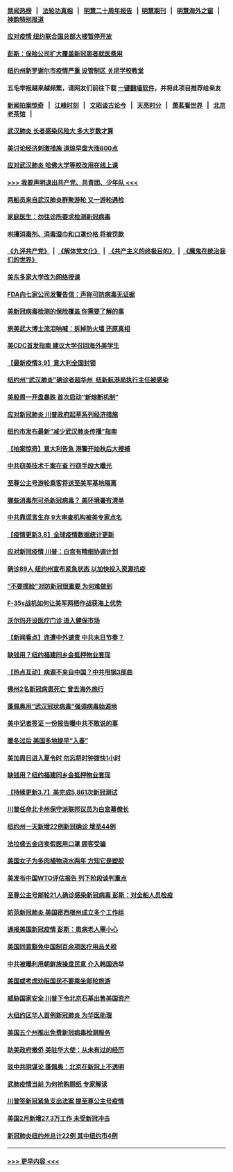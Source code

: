 #### [禁闻热榜](热点新闻.md?=0)  &nbsp;&nbsp;|&nbsp;&nbsp; [法轮功真相](https://github.com/gfw-breaker/truth/blob/master/README.md?=0) &nbsp;&nbsp;|&nbsp;&nbsp; [明慧二十周年报告](https://github.com/gfw-breaker/mh-reports/blob/master/README.md?=0) &nbsp;&nbsp;|&nbsp;&nbsp;[明慧期刊](https://github.com/gfw-breaker/mh-qikan) &nbsp;&nbsp;|&nbsp;&nbsp; [明慧海外之窗](https://github.com/gfw-breaker/mh-news/blob/master/README.md?=0) &nbsp;&nbsp;|&nbsp;&nbsp; [神韵特别报道](https://github.com/gfw-breaker/mh-news/blob/master/shenyun.md?=0)
#### [应对疫情 纽约联合国总部大楼暂停开放](../pages/nsc412/n11930658.md?t=03110902) 
#### [彭斯：保险公司扩大覆盖新冠患者就医费用](../pages/nsc412/n11930726.md?t=03110902) 
#### [纽约州新罗谢尔市疫情严重  设管制区 关闭学校教堂](../pages/nsc412/n11930740.md?t=03110902) 
#### 五毛举报越来越频繁，请网友们前往下载 [一键翻墙软件](https://github.com/gfw-breaker/ssr-accounts)，并将此项目推荐给亲友
#### [新闻拍案惊奇](https://github.com/gfw-breaker/banned-news/blob/master/pages/link4.md) &nbsp;&nbsp;|&nbsp;&nbsp; [江峰时刻](https://github.com/gfw-breaker/banned-news/blob/master/pages/link4.md) &nbsp;&nbsp;|&nbsp;&nbsp; [文昭谈古论今](https://github.com/gfw-breaker/banned-news/blob/master/pages/link4.md) &nbsp;&nbsp;|&nbsp;&nbsp; [天亮时分](https://github.com/gfw-breaker/banned-news/blob/master/pages/link4.md) &nbsp;&nbsp;|&nbsp;&nbsp; [萧茗看世界](https://github.com/gfw-breaker/banned-news/blob/master/pages/link4.md) &nbsp;&nbsp;|&nbsp;&nbsp; [北京老茶馆](https://github.com/gfw-breaker/banned-news/blob/master/pages/link4.md) &nbsp;&nbsp;|&nbsp;&nbsp; 
#### [武汉肺炎 长者感染风险大 多大岁数才算](../pages/nsc412/n11930449.md?t=03110902) 
#### [美讨论经济刺激措施 道琼早盘大涨800点](../pages/nsc412/n11930191.md?t=03110902) 
#### [应对武汉肺炎 哈佛大学等校改用在线上课](../pages/nsc412/n11930193.md?t=03110902) 
#### [>>> 我要声明退出共产党、共青团、少年队 <<<](https://github.com/begood0513/goodnews/blob/master/quit/letter.md) 
#### [两船员来自武汉肺炎群聚游轮 又一游轮遇检](../pages/nsc412/n11929594.md?t=03110902) 
#### [家庭医生：勿往诊所要求检测新冠病毒](../pages/nsc412/n11928883.md?t=03110902) 
#### [哄擡消毒剂、消毒湿巾和口罩价格  将被罚款](../pages/nsc412/n11928907.md?t=03110902) 
#### [《九评共产党》](https://github.com/begood0513/9ping.md/blob/master/README.md) &nbsp;|&nbsp; [《解体党文化》](../../../../jtdwh.md/blob/master/README.md)  &nbsp;|&nbsp; [《共产主义的终极目的》](../../../../gczydzjmd.md/blob/master/README.md) &nbsp;|&nbsp; [《魔鬼在统治我们的世界》](../../../../mgztzwmdsj.md/blob/master/README.md) 
#### [美东多家大学改为网络授课](../pages/nsc412/n11928896.md?t=03110902) 
#### [FDA向七家公司发警告信：声称可防病毒无证据](../pages/nsc412/n11928912.md?t=03110902) 
#### [美新冠病毒检测的保险覆盖 你需要了解的事](../pages/nsc412/n11928755.md?t=03110902) 
#### [旅美武大博士流泪呐喊：拆掉防火墙 还原真相](../pages/nsc412/n11928097.md?t=03110902) 
#### [美CDC首发指南 建议大学召回海外美学生](../pages/nsc412/n11928060.md?t=03110902) 
#### [【最新疫情3.9】意大利全国封锁](../pages/nsc412/n11925735.md?t=03110902) 
#### [纽约州“武汉肺炎”确诊者超华州  纽新航港局执行主任被感染](../pages/nsc412/n11927714.md?t=03110902) 
#### [美股周一开盘暴跌 首次启动“新熔断机制”](../pages/nsc412/n11927447.md?t=03110902) 
#### [应对新冠肺炎 川普政府起草系列经济措施](../pages/nsc412/n11927327.md?t=03110902) 
#### [纽约市发布最新“减少武汉肺炎传播”指南](../pages/nsc412/n11926234.md?t=03110902) 
#### [【拍案惊奇】意大利告急 港警开始秋后大搜捕](../pages/nsc412/n11926063.md?t=03110902) 
#### [中共窃美技术千案在查 行窃手段大曝光](../pages/nsc412/n11874117.md?t=03110902) 
#### [至尊公主号游轮乘客将送至美军基地隔离](../pages/nsc412/n11925689.md?t=03110902) 
#### [哪些消毒剂可杀新冠病毒？ 美环境署有清单](../pages/nsc412/n11923343.md?t=03110902) 
#### [中共靠谎言生存 9大审查机构被美专家点名](../pages/nsc412/n11925444.md?t=03110902) 
#### [【疫情更新3.8】全球疫情数据统计更新](../pages/nsc412/n11923562.md?t=03110902) 
#### [应对新冠疫情 川普：白宫有精细协调计划](../pages/nsc412/n11925128.md?t=03110902) 
#### [确诊89人  纽约州宣布紧急状态  以加快投入资源抗疫](../pages/nsc412/n11925077.md?t=03110902) 
#### [“不要摸脸”对防新冠很重要 为何难做到](../pages/nsc412/n11916113.md?t=03110902) 
#### [F-35s战机如何让美军两栖作战获海上优势](../pages/nsc412/n11896520.md?t=03110902) 
#### [沃尔玛开设医疗门诊 进入健保市场](../pages/nsc412/n11923534.md?t=03110902) 
#### [【新闻看点】连遭中外谴责 中共末日节奏？](../pages/nsc412/n11923402.md?t=03110902) 
#### [缺钱用？纽约福建同乡会抵押物业套现](../pages/nsc412/n11923090.md?t=03110902) 
#### [【热点互动】病源不来自中国？中共甩锅3部曲](../pages/nsc412/n11923404.md?t=03110902) 
#### [佛州2名新冠病患死亡 曾去海外旅行](../pages/nsc412/n11923309.md?t=03110902) 
#### [蓬佩奥用“武汉冠状病毒”强调病毒始源地](../pages/nsc412/n11923252.md?t=03110902) 
#### [美中记者签证 一份报告曝中共不敢说的事](../pages/nsc412/n11923242.md?t=03110902) 
#### [暖冬过后 美国多地提早“入春”](../pages/nsc412/n11923232.md?t=03110902) 
#### [美加周日进入夏令时 勿忘将时钟拨快1小时](../pages/nsc412/n11923222.md?t=03110902) 
#### [缺钱用？纽约福建同乡会抵押物业套现](../pages/nsc412/n11921870.md?t=03110902) 
#### [【持续更新3.7】美完成5,861次新冠测试](../pages/nsc412/n11921647.md?t=03110902) 
#### [川普任命北卡州保守派联邦议员为白宫幕僚长](../pages/nsc412/n11922507.md?t=03110902) 
#### [纽约州一天新增22例新冠确诊  增至44例](../pages/nsc412/n11922043.md?t=03110902) 
#### [法拉盛五金店卖假医用口罩  顾客受骗](../pages/nsc412/n11922036.md?t=03110902) 
#### [美国女子为多肉植物浇水两年 方知它是塑胶](../pages/nsc412/n11921742.md?t=03110902) 
#### [美发布中国WTO评估报告 列下阶段谈判重点](../pages/nsc412/n11921572.md?t=03110902) 
#### [至尊公主号邮轮21人确诊感染新冠病毒   彭斯：对全船人员检疫](../pages/nsc412/n11921909.md?t=03110902) 
#### [防范新冠肺炎 美国密西根州成立多个工作组](../pages/nsc412/n11921740.md?t=03110902) 
#### [通报美国新冠疫情 彭斯：患病老人需小心](../pages/nsc412/n11921714.md?t=03110902) 
#### [美国同意豁免中国制百余项医疗用品关税](../pages/nsc412/n11921400.md?t=03110902) 
#### [中共被曝利用朝鲜族操盘民意 介入韩国选举](../pages/nsc412/n11921006.md?t=03110902) 
#### [美国或考虑劝阻国民不要乘坐邮轮旅游](../pages/nsc412/n11921247.md?t=03110902) 
#### [威胁国家安全 川普下令北京石基出售美国资产](../pages/nsc412/n11921036.md?t=03110902) 
#### [大纽约区华人首例新冠肺炎  为华医助理](../pages/nsc412/n11921110.md?t=03110902) 
#### [美国五个州推出免费新冠病毒检测服务](../pages/nsc412/n11921001.md?t=03110902) 
#### [助美政府撤侨 美驻华大使：从未有过的经历](../pages/nsc412/n11920832.md?t=03110902) 
#### [驳中共阴谋论 蓬佩奥：北京在新冠上不透明](../pages/nsc412/n11920846.md?t=03110902) 
#### [武肺疫情当前 为何抢购厕纸 专家解读](../pages/nsc412/n11920844.md?t=03110902) 
#### [川普签新冠紧急支出法案 提至尊公主号疫情](../pages/nsc412/n11920654.md?t=03110902) 
#### [美国2月新增27.3万工作 未受新冠冲击](../pages/nsc412/n11920460.md?t=03110902) 
#### [新冠肺炎纽约州总计22例  其中纽约市4例](../pages/nsc412/n11919291.md?t=03110902) 

----
#### [ >>> 更早内容 <<< ](../indexes/nsc412-earlier.md)
